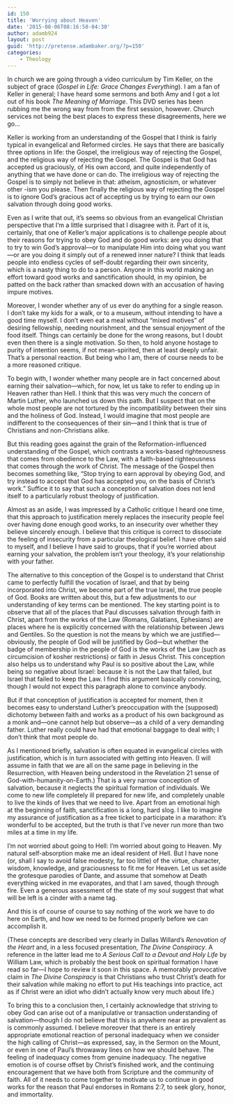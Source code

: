 ```yaml
---
id: 150
title: 'Worrying about Heaven'
date: '2015-08-06T08:16:50-04:30'
author: adamb924
layout: post
guid: 'http://pretense.adambaker.org/?p=150'
categories:
    - Theology
---
```


In church we are going through a video curriculum by Tim Keller, on the subject of grace (*Gospel in Life: Grace Changes Everything*). I am a fan of Keller in general; I have heard some sermons and both Amy and I got a lot out of his book *The Meaning of Marriage*. This DVD series has been rubbing me the wrong way from from the first session, however. Church services not being the best places to express these disagreements, here we go…

Keller is working from an understanding of the Gospel that I think is fairly typical in evangelical and Reformed circles. He says that there are basically three options in life: the Gospel, the irreligious way of rejecting the Gospel, and the religious way of rejecting the Gospel. The Gospel is that God has accepted us graciously, of His own accord, and quite independently of anything that we have done or can do. The irreligious way of rejecting the Gospel is to simply not believe in that: atheism, agnosticism, or whatever other -ism you please. Then finally the religious way of rejecting the Gospel is to ignore God’s gracious act of accepting us by trying to earn our own salvation through doing good works.

Even as I write that out, it’s seems so obvious from an evangelical Christian perspective that I’m a little surprised that I disagree with it. Part of it is, certainly, that one of Keller’s major applications is to challenge people about their reasons for trying to obey God and do good works: are you doing that to try to win God’s approval—or to manipulate Him into doing what you want—or are you doing it simply out of a renewed inner nature? I think that leads people into endless cycles of self-doubt regarding their own sincerity, which is a nasty thing to do to a person. Anyone in this world making an effort toward good works and sanctification should, in my opinion, be patted on the back rather than smacked down with an accusation of having impure motives.

Moreover, I wonder whether any of us ever do anything for a single reason. I don’t take my kids for a walk, or to a museum, without intending to have a good time myself. I don’t even eat a meal without “mixed motives” of desiring fellowship, needing nourishment, and the sensual enjoyment of the food itself. Things can certainly be done for the wrong reasons, but I doubt even then there is a single motivation. So then, to hold anyone hostage to purity of intention seems, if not mean-spirited, then at least deeply unfair. That’s a personal reaction. But being who I am, there of course needs to be a more reasoned critique.

To begin with, I wonder whether many people are in fact concerned about earning their salvation—which, for now, let us take to refer to ending up in Heaven rather than Hell. I think that this was very much the concern of Martin Luther, who launched us down this path. But I suspect that on the whole most people are not tortured by the incompatibility between their sins and the holiness of God. Instead, I would imagine that most people are indifferent to the consequences of their sin—and I think that is true of Christians and non-Christians alike.

But this reading goes against the grain of the Reformation-influenced understanding of the Gospel, which contrasts a works-based righteousness that comes from obedience to the Law, with a faith-based righteousness that comes through the work of Christ. The message of the Gospel then becomes something like, “Stop trying to earn approval by obeying God, and try instead to accept that God has accepted you, on the basis of Christ’s work.” Suffice it to say that such a conception of salvation does not lend itself to a particularly robust theology of justification.

Almost as an aside, I was impressed by a Catholic critique I heard one time, that this approach to justification merely replaces the insecurity people feel over having done enough good works, to an insecurity over whether they believe sincerely enough. I believe that this critique is correct to dissociate the feeling of insecurity from a particular theological belief. I have often said to myself, and I believe I have said to groups, that if you’re worried about earning your salvation, the problem isn’t your theology, it’s your relationship with your father.

The alternative to this conception of the Gospel is to understand that Christ came to perfectly fulfill the vocation of Israel, and that by being incorporated into Christ, we become part of the true Israel, the true people of God. Books are written about this, but a few adjustments to our understanding of key terms can be mentioned. The key starting point is to observe that all of the places that Paul discusses salvation through faith in Christ, apart from the works of the Law (Romans, Galatians, Ephesians) are places where he is explicitly concerned with the relationship between Jews and Gentiles. So the question is not the means by which we are justified—obviously, the people of God will be justified by God—but whether the badge of membership in the people of God is the works of the Law (such as circumcision of kosher restrictions) or faith in Jesus Christ. This conception also helps us to understand why Paul is so positive about the Law, while being so negative about Israel: because it is not the Law that failed, but Israel that failed to keep the Law. I find this argument basically convincing, though I would not expect this paragraph alone to convince anybody.

But if that conception of justification is accepted for moment, then it becomes easy to understand Luther’s preoccupation with the (supposed) dichotomy between faith and works as a product of his own background as a monk and—one cannot help but observe—as a child of a very demanding father. Luther really could have had that emotional baggage to deal with; I don’t think that most people do.

As I mentioned briefly, salvation is often equated in evangelical circles with justification, which is in turn associated with getting into Heaven. (I will assume in faith that we are all on the same page in believing in the Resurrection, with Heaven being understood in the Revelation 21 sense of God-with-humanity-on-Earth.) That is a very narrow conception of salvation, because it neglects the spiritual formation of individuals. We come to new life completely ill prepared for new life, and completely unable to live the kinds of lives that we need to live. Apart from an emotional high at the beginning of faith, sanctification is a long, hard slog. I like to imagine my assurance of justification as a free ticket to participate in a marathon: it’s wonderful to be accepted, but the truth is that I’ve never run more than two miles at a time in my life.

I’m not worried about going to Hell: I’m worried about going to Heaven. My natural self-absorption make me an ideal resident of Hell. But I have none (or, shall I say to avoid false modesty, far too little) of the virtue, character, wisdom, knowledge, and graciousness to fit me for Heaven. Let us set aside the grotesque parodies of Dante, and assume that somehow at Death everything wicked in me evaporates, and that I am saved, though through fire. Even a generous assessment of the state of my soul suggest that what will be left is a cinder with a name tag.

And this is of course of course to say nothing of the work we have to do here on Earth, and how we need to be formed properly before we can accomplish it.

(These concepts are described very clearly in Dallas Willard’s *Renovation of the Heart* and, in a less focused presentation, *The Divine Conspiracy*. A reference in the latter lead me to *A Serious Call to a Devout and Holy Life* by William Law, which is probably the best book on spiritual formation I have read so far—I hope to review it soon in this space. A memorably provocative claim in *The Divine Conspiracy* is that Christians who trust Christ’s death for their salvation while making no effort to put His teachings into practice, act as if Christ were an idiot who didn’t actually know very much about life.)

To bring this to a conclusion then, I certainly acknowledge that striving to obey God can arise out of a manipulative or transaction understanding of salvation—though I do not believe that this is anywhere near as prevalent as is commonly assumed. I believe moreover that there is an entirely appropriate emotional reaction of personal inadequacy when we consider the high calling of Christ—as expressed, say, in the Sermon on the Mount, or even in one of Paul’s throwaway lines on how we should behave. The feeling of inadequacy comes from genuine inadequacy. The negative emotion is of course offset by Christ’s finished work, and the continuing encouragement that we have both from Scripture and the community of faith. All of it needs to come together to motivate us to continue in good works for the reason that Paul endorses in Romans 2:7, to seek glory, honor, and immortality.